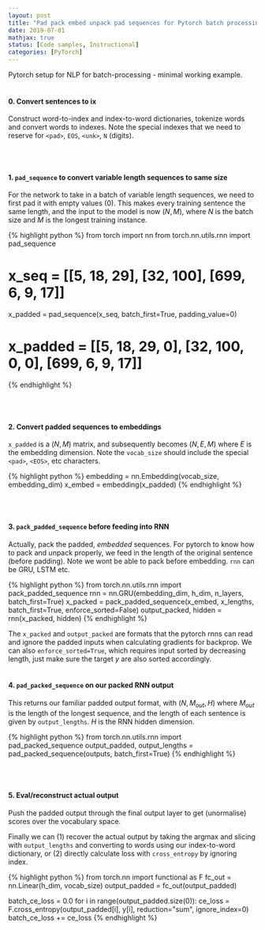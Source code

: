 ```yaml
---
layout: post
title: "Pad pack embed unpack pad sequences for Pytorch batch processing"
date: 2019-07-01
mathjax: true
status: [Code samples, Instructional]
categories: [PyTorch]
---
```


Pytorch setup for NLP for batch-processing - minimal working example.
<br><br>
 
#### **0. Convert sentences to ix**

Construct word-to-index and index-to-word dictionaries, tokenize words and convert words to indexes. Note the special indexes that we need to reserve for `<pad>`, `EOS`, `<unk>`, `N` (digits). 

<br><br>
 
#### **1. `pad_sequence` to convert variable length sequences to same size**

For the network to take in a batch of variable length sequences, we need to first pad it with
empty values (0). This makes every training sentence the same length, and the input to the model is now $(N, M)$, where $N$ is the batch size and $M$ is the longest training instance.

{% highlight python %}
from torch import nn
from torch.nn.utils.rnn import pad_sequence
# x_seq = [[5, 18, 29], [32, 100], [699, 6, 9, 17]]
x_padded = pad_sequence(x_seq, batch_first=True, padding_value=0)
# x_padded = [[5, 18, 29, 0], [32, 100, 0, 0], [699, 6, 9, 17]]
{% endhighlight %}

<br><br>
 
#### **2. Convert padded sequences to embeddings**

`x_padded` is a $(N, M)$ matrix, and subsequently becomes $(N, E, M)$ where $E$ is the
embedding dimension. Note the `vocab_size` should include the special `<pad>`, `<EOS>`, etc characters.

{% highlight python %}
embedding = nn.Embedding(vocab_size, embedding_dim)
x_embed = embedding(x_padded)
{% endhighlight %}

<br><br>
 
#### **3. `pack_padded_sequence` before feeding into RNN**

Actually, pack the padded, *embedded* sequences. For pytorch to know how to pack and unpack
properly, we feed in the length of the original sentence (before padding). Note we wont be able to pack before embedding. `rnn` can be GRU, LSTM etc.

{% highlight python %}
from torch.nn.utils.rnn import pack_padded_sequence
rnn = nn.GRU(embedding_dim, h_dim, n_layers, batch_first=True)
x_packed = pack_padded_sequence(x_embed, x_lengths, batch_first=True, enforce_sorted=False)
output_packed, hidden = rnn(x_packed, hidden)
{% endhighlight %}

The `x_packed` and `output_packed` are formats that the pytorch rnns can read and ignore the
padded inputs when calculating gradients for backprop. We can also `enforce_sorted=True`, which
requires input sorted by decreasing length, just make sure the target $y$ are also sorted accordingly. 
<br><br>

#### **4. `pad_packed_sequence` on our packed RNN output**

This returns our familiar padded output format, with $(N, M_{out}, H)$ where $M_{out}$ is the
length of the longest sequence, and the length of each sentence is given by `output_lengths`.
$H$ is the RNN hidden dimension. 

{% highlight python %}
from torch.nn.utils.rnn import pad_packed_sequence
output_padded, output_lengths = pad_packed_sequence(outputs, batch_first=True)
{% endhighlight %}




<br><br>

#### **5. Eval/reconstruct actual output**

Push the padded output through the final output layer to get (unormalise) scores over the vocabulary space.

Finally we can (1) recover the actual output by taking the argmax and slicing with `output_lengths` and converting to words using our index-to-word dictionary, or (2) directly calculate loss with `cross_entropy` by ignoring index.

{% highlight python %}
from torch.nn import functional as F
fc_out = nn.Linear(h_dim, vocab_size)
output_padded = fc_out(output_padded)

batch_ce_loss = 0.0
for i in range(output_padded.size(0)):
  ce_loss = F.cross_entropy(output_padded[i], y[i], reduction="sum", ignore_index=0)
  batch_ce_loss += ce_loss
{% endhighlight %}

